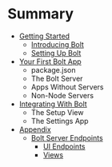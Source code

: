 # Summary

* [Getting Started](README.md)
    * [Introducing Bolt](sub.md)
    * [Setting Up Bolt](setting-up-bolt.md)
* [Your First Bolt App](your-first-bolt-app.md)
    * package.json
    * The Bolt Server
    * Apps Without Servers
    * Non-Node Servers
* [Integrating With Bolt](integrating-with-bolt.md)
    * The Setup View
    * The Settings App
* [Appendix](appendix.md)
    * [Bolt Server Endpoints](bolt-server-endpoints.md)
        * [UI Endpoints](ui-endpoints.md)
        * [Views](views.md)

